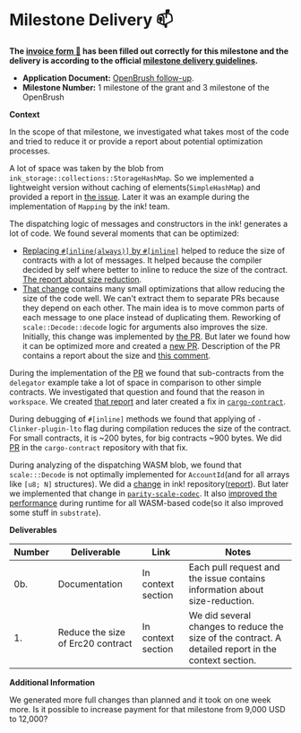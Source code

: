 # Milestone Delivery :mailbox:

**The [invoice form :pencil:](https://docs.google.com/forms/d/e/1FAIpQLSfmNYaoCgrxyhzgoKQ0ynQvnNRoTmgApz9NrMp-hd8mhIiO0A/viewform) has been filled out correctly for this milestone and the delivery is according to the official [milestone delivery guidelines](https://github.com/w3f/Grants-Program/blob/master/docs/milestone-deliverables-guidelines.md).**  

* **Application Document:** [OpenBrush follow-up](https://github.com/w3f/Grants-Program/pull/621).
* **Milestone Number:** 1 milestone of the grant and 3 milestone of the OpenBrush

**Context**

In the scope of that milestone, we investigated what takes most of the code and tried to reduce it or provide a report about potential optimization processes.

A lot of space was taken by the blob from `ink_storage::collections::StorageHashMap`. 
So we implemented a lightweight version without caching of elements(`SimpleHashMap`) 
and provided a report in [the issue](https://github.com/paritytech/ink/issues/945#issuecomment-930427082).
Later it was an example during the implementation of `Mapping` by the ink! team.

The dispatching logic of messages and constructors in the ink! generates a lot of code. We found several moments that can be optimized:

- [Replacing `#[inline(always)]` by `#[inline]`](https://github.com/paritytech/ink/pull/1012)
  helped to reduce the size of contracts with a lot of messages. 
  It helped because the compiler decided by self where better to inline to reduce the size of the contract.
  [The report about size reduction](https://github.com/paritytech/ink/pull/1012#pullrequestreview-804747290).
- [That change](https://github.com/paritytech/ink/pull/1017) contains many small optimizations 
  that allow reducing the size of the code well. We can't extract them to 
  separate PRs because they depend on each other. The main idea is to move common
  parts of each message to one place instead of duplicating them. Reworking of 
  `scale::Decode::decode` logic for arguments also improves the size. 
  Initially, this change was implemented by [the PR](https://github.com/paritytech/ink/pull/999). 
  But later we found how it can be optimized more and created a [new PR](https://github.com/paritytech/ink/pull/1017). 
  Description of the PR contains a report about the size and [this comment](https://github.com/paritytech/ink/pull/1017#issuecomment-970575796).

During the implementation of the [PR](https://github.com/paritytech/ink/pull/1017) 
we found that sub-contracts from the `delegator` example take a lot of space 
in comparison to other simple contracts. We investigated that question and found 
that the reason in `workspace`. We created [that report](https://github.com/paritytech/ink/pull/1054) 
and later created a fix in [`cargo-contract`](https://github.com/paritytech/cargo-contract/pull/378).

During debugging of `#[inline]` methods we found that applying of `-Clinker-plugin-lto` 
flag during compilation reduces the size of the contract. For small contracts, 
it is ~200 bytes, for big contracts ~900 bytes. We did [PR](https://github.com/paritytech/cargo-contract/pull/358) 
in the `cargo-contract` repository with that fix.

During analyzing of the dispatching WASM blob, we found that `scale:::Decode` 
is not optimally implemented for `AccountId`(and for all arrays like `[u8; N]` structures). 
We did a [change](https://github.com/paritytech/ink/pull/1016) in ink! repository([report](https://github.com/paritytech/ink/pull/1016#issuecomment-970425793)). 
But later we implemented that change in [`parity-scale-codec`](https://github.com/paritytech/parity-scale-codec/pull/299). 
It also [improved the performance](https://github.com/paritytech/parity-scale-codec/pull/299#issuecomment-974819024) 
during runtime for all WASM-based code(so it also improved some stuff in `substrate`).

**Deliverables**

| Number | Deliverable | Link | Notes |
| ------------- | ------------- | ------------- |------------- |
| 0b. | Documentation | In context section | Each pull request and the issue contains information about size-reduction. | 
| 1.  | Reduce the size of Erc20 contract | In context section | We did several changes to reduce the size of the contract. A detailed report in the context section. | 

**Additional Information**

We generated more full changes than planned and it took on one week more. Is it possible to increase payment for that milestone from 9,000 USD to 12,000?

